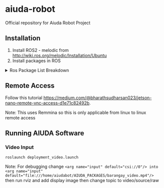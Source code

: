 # aiuda-robot
Official repository for Aiuda Robot Project

## Installation
1. Install ROS2 - melodic from http://wiki.ros.org/melodic/Installation/Ubuntu
2. Install packages in ROS
<details>
<summary>Ros Package List Breakdown</summary>
<br>ORB_SLAM2 /opt/ros/melodic/share/ORB_SLAM2
<br>actionlib /opt/ros/melodic/share/actionlib
<br>actionlib_msgs /opt/ros/melodic/share/actionlib_msgs
<br>actionlib_tutorials /opt/ros/melodic/share/actionlib_tutorials
<br>aiuda_body_serial /home/aiudabot/AIUDA_PACKAGES/arduino_body_serial/src/aiuda_body_serial
<br>aiuda_throttle_package /home/aiudabot/AIUDA_PACKAGES/opencv_ros_package/src/aiuda_throttle_package
<br>aiudastarter /home/aiudabot/AIUDA_PACKAGES/AIUDA_STARTER/src/aiudastarter
<br>amcl /opt/ros/melodic/share/amcl
<br>angles /opt/ros/melodic/share/angles
<br>async_web_server_cpp /opt/ros/melodic/share/async_web_server_cpp
<br>base_local_planner /opt/ros/melodic/share/base_local_planner
<br>bond /opt/ros/melodic/share/bond
<br>bondcpp /opt/ros/melodic/share/bondcpp
<br>bondpy /opt/ros/melodic/share/bondpy
<br>camera_calibration /opt/ros/melodic/share/camera_calibration
<br>camera_calibration_parsers /opt/ros/melodic/share/camera_calibration_parsers
<br>camera_info_manager /opt/ros/melodic/share/camera_info_manager
<br>carrot_planner /opt/ros/melodic/share/carrot_planner
<br>catkin /opt/ros/melodic/share/catkin
<br>class_loader /opt/ros/melodic/share/class_loader
<br>clear_costmap_recovery /opt/ros/melodic/share/clear_costmap_recovery
<br>clock_relay /opt/ros/melodic/share/clock_relay
<br>cmake_modules /opt/ros/melodic/share/cmake_modules
<br>compressed_depth_image_transport /opt/ros/melodic/share/compressed_depth_image_transport
<br>compressed_image_transport /opt/ros/melodic/share/compressed_image_transport
<br>control_msgs /opt/ros/melodic/share/control_msgs
<br>control_toolbox /opt/ros/melodic/share/control_toolbox
<br>controller_interface /opt/ros/melodic/share/controller_interface
<br>controller_manager /opt/ros/melodic/share/controller_manager
<br>controller_manager_msgs /opt/ros/melodic/share/controller_manager_msgs
<br>costmap_2d /opt/ros/melodic/share/costmap_2d
<br>cpp_common /opt/ros/melodic/share/cpp_common
<br>cv_bridge /opt/ros/melodic/share/cv_bridge
<br>depth_image_proc /opt/ros/melodic/share/depth_image_proc
<br>diagnostic_aggregator /opt/ros/melodic/share/diagnostic_aggregator
<br>diagnostic_analysis /opt/ros/melodic/share/diagnostic_analysis
<br>diagnostic_common_diagnostics /opt/ros/melodic/share/diagnostic_common_diagnostics
<br>diagnostic_msgs /opt/ros/melodic/share/diagnostic_msgs
<br>diagnostic_updater /opt/ros/melodic/share/diagnostic_updater
<br>diff_drive_controller /opt/ros/melodic/share/diff_drive_controller
<br>dwa_local_planner /opt/ros/melodic/share/dwa_local_planner
<br>dynamic_reconfigure /opt/ros/melodic/share/dynamic_reconfigure
<br>eigen_conversions /opt/ros/melodic/share/eigen_conversions
<br>fake_localization /opt/ros/melodic/share/fake_localization
<br>filters /opt/ros/melodic/share/filters
<br>forward_command_controller /opt/ros/melodic/share/forward_command_controller
<br>gazebo_dev /opt/ros/melodic/share/gazebo_dev
<br>gazebo_msgs /opt/ros/melodic/share/gazebo_msgs
<br>gazebo_plugins /opt/ros/melodic/share/gazebo_plugins
<br>gazebo_ros /opt/ros/melodic/share/gazebo_ros
<br>gazebo_ros_control /opt/ros/melodic/share/gazebo_ros_control
<br>gencpp /opt/ros/melodic/share/gencpp
<br>geneus /opt/ros/melodic/share/geneus
<br>genlisp /opt/ros/melodic/share/genlisp
<br>genmsg /opt/ros/melodic/share/genmsg
<br>gennodejs /opt/ros/melodic/share/gennodejs
<br>genpy /opt/ros/melodic/share/genpy
<br>geographic_msgs /opt/ros/melodic/share/geographic_msgs
<br>geometry_msgs /opt/ros/melodic/share/geometry_msgs
<br>gl_dependency /opt/ros/melodic/share/gl_dependency
<br>global_planner /opt/ros/melodic/share/global_planner
<br>gmapping /opt/ros/melodic/share/gmapping
<br>hardware_interface /opt/ros/melodic/share/hardware_interface
<br>hector_compressed_map_transport /home/aiudabot/AIUDA_PACKAGES/hector_slam_package/src/hector_slam/hector_compressed_map_transport
<br>hector_geotiff /home/aiudabot/AIUDA_PACKAGES/hector_slam_package/src/hector_slam/hector_geotiff
<br>hector_geotiff_launch /home/aiudabot/AIUDA_PACKAGES/hector_slam_package/src/hector_slam/hector_geotiff_launch
<br>hector_geotiff_plugins /home/aiudabot/AIUDA_PACKAGES/hector_slam_package/src/hector_slam/hector_geotiff_plugins
<br>hector_imu_attitude_to_tf /home/aiudabot/AIUDA_PACKAGES/hector_slam_package/src/hector_slam/hector_imu_attitude_to_tf
<br>hector_imu_tools /home/aiudabot/AIUDA_PACKAGES/hector_slam_package/src/hector_slam/hector_imu_tools
<br>hector_map_server /home/aiudabot/AIUDA_PACKAGES/hector_slam_package/src/hector_slam/hector_map_server
<br>hector_map_tools /home/aiudabot/AIUDA_PACKAGES/hector_slam_package/src/hector_slam/hector_map_tools
<br>hector_mapping /home/aiudabot/AIUDA_PACKAGES/hector_slam_package/src/hector_slam/hector_mapping
<br>hector_marker_drawing /home/aiudabot/AIUDA_PACKAGES/hector_slam_package/src/hector_slam/hector_marker_drawing
<br>hector_nav_msgs /home/aiudabot/AIUDA_PACKAGES/hector_slam_package/src/hector_slam/hector_nav_msgs
<br>hector_slam_launch /home/aiudabot/AIUDA_PACKAGES/hector_slam_package/src/hector_slam/hector_slam_launch
<br>hector_trajectory_server /home/aiudabot/AIUDA_PACKAGES/hector_slam_package/src/hector_slam/hector_trajectory_server
<br>husky_base /home/aiudabot/AIUDA_PACKAGES/husky_ros_package/src/husky/husky_base
<br>husky_bringup /home/aiudabot/AIUDA_PACKAGES/husky_ros_package/src/husky/husky_bringup
<br>husky_control /home/aiudabot/AIUDA_PACKAGES/husky_ros_package/src/husky/husky_control
<br>husky_description /home/aiudabot/AIUDA_PACKAGES/husky_ros_package/src/husky/husky_description
<br>husky_gazebo /home/aiudabot/AIUDA_PACKAGES/husky_ros_package/src/husky/husky_gazebo
<br>husky_msgs /home/aiudabot/AIUDA_PACKAGES/husky_ros_package/src/husky/husky_msgs
<br>husky_navigation /home/aiudabot/AIUDA_PACKAGES/husky_ros_package/src/husky/husky_navigation
<br>husky_viz /home/aiudabot/AIUDA_PACKAGES/husky_ros_package/src/husky/husky_viz
<br>image_geometry /opt/ros/melodic/share/image_geometry
<br>image_proc /opt/ros/melodic/share/image_proc
<br>image_publisher /opt/ros/melodic/share/image_publisher
<br>image_rotate /opt/ros/melodic/share/image_rotate
<br>image_transport /opt/ros/melodic/share/image_transport
<br>image_view /opt/ros/melodic/share/image_view
<br>imu_complementary_filter /opt/ros/melodic/share/imu_complementary_filter
<br>interactive_marker_tutorials /opt/ros/melodic/share/interactive_marker_tutorials
<br>interactive_marker_twist_server /opt/ros/melodic/share/interactive_marker_twist_server
<br>interactive_markers /opt/ros/melodic/share/interactive_markers
<br>joint_limits_interface /opt/ros/melodic/share/joint_limits_interface
<br>joint_state_controller /opt/ros/melodic/share/joint_state_controller
<br>joint_state_publisher /opt/ros/melodic/share/joint_state_publisher
<br>joint_state_publisher_gui /opt/ros/melodic/share/joint_state_publisher_gui
<br>joint_trajectory_controller /opt/ros/melodic/share/joint_trajectory_controller
<br>joy /opt/ros/melodic/share/joy
<br>kdl_conversions /opt/ros/melodic/share/kdl_conversions
<br>kdl_parser /opt/ros/melodic/share/kdl_parser
<br>kdl_parser_py /opt/ros/melodic/share/kdl_parser_py
<br>laser_assembler /opt/ros/melodic/share/laser_assembler
<br>laser_filters /opt/ros/melodic/share/laser_filters
<br>laser_geometry /opt/ros/melodic/share/laser_geometry
<br>librviz_tutorial /opt/ros/melodic/share/librviz_tutorial
<br>lms1xx /opt/ros/melodic/share/lms1xx
<br>map_msgs /opt/ros/melodic/share/map_msgs
<br>map_server /opt/ros/melodic/share/map_server
<br>master_discovery_fkie /opt/ros/melodic/share/master_discovery_fkie
<br>master_sync_fkie /opt/ros/melodic/share/master_sync_fkie
<br>media_export /opt/ros/melodic/share/media_export
<br>message_filters /opt/ros/melodic/share/message_filters
<br>message_generation /opt/ros/melodic/share/message_generation
<br>message_relay /opt/ros/melodic/share/message_relay
<br>message_runtime /opt/ros/melodic/share/message_runtime
<br>mk /opt/ros/melodic/share/mk
<br>move_base /opt/ros/melodic/share/move_base
<br>move_base_msgs /opt/ros/melodic/share/move_base_msgs
<br>move_slow_and_clear /opt/ros/melodic/share/move_slow_and_clear
<br>mpu_6050_driver /home/aiudabot/AIUDA_PACKAGES/mpu_ws/src/mpu_6050_driver
<br>multimaster_launch /opt/ros/melodic/share/multimaster_launch
<br>multimaster_msgs /opt/ros/melodic/share/multimaster_msgs
<br>multimaster_msgs_fkie /opt/ros/melodic/share/multimaster_msgs_fkie
<br>nav_core /opt/ros/melodic/share/nav_core
<br>nav_msgs /opt/ros/melodic/share/nav_msgs
<br>navfn /opt/ros/melodic/share/navfn
<br>nodelet /opt/ros/melodic/share/nodelet
<br>nodelet_topic_tools /opt/ros/melodic/share/nodelet_topic_tools
<br>nodelet_tutorial_math /opt/ros/melodic/share/nodelet_tutorial_math
<br>openslam_gmapping /opt/ros/melodic/share/openslam_gmapping
<br>orb_slam2_ros /home/aiudabot/orb_catkin_ws/src/orb_slam_2_ros
<br>orocos_kdl /opt/ros/melodic/share/orocos_kdl
<br>pcl_conversions /opt/ros/melodic/share/pcl_conversions
<br>pcl_msgs /opt/ros/melodic/share/pcl_msgs
<br>pcl_ros /opt/ros/melodic/share/pcl_ros
<br>pluginlib /opt/ros/melodic/share/pluginlib
<br>pluginlib_tutorials /opt/ros/melodic/share/pluginlib_tutorials
<br>pointcloud_to_laserscan /opt/ros/melodic/share/pointcloud_to_laserscan
<br>polled_camera /opt/ros/melodic/share/polled_camera
<br>position_controllers /opt/ros/melodic/share/position_controllers
<br>postal_goal_ros /home/aiudabot/AIUDA_PACKAGES/postal_goal_ws/src/postal_goal_ros
<br>python_orocos_kdl /opt/ros/melodic/share/python_orocos_kdl
<br>python_qt_binding /opt/ros/melodic/share/python_qt_binding
<br>qt_dotgraph /opt/ros/melodic/share/qt_dotgraph
<br>qt_gui /opt/ros/melodic/share/qt_gui
<br>qt_gui_cpp /opt/ros/melodic/share/qt_gui_cpp
<br>qt_gui_py_common /opt/ros/melodic/share/qt_gui_py_common
<br>qwt_dependency /opt/ros/melodic/share/qwt_dependency
<br>realsense2_description /opt/ros/melodic/share/realsense2_description
<br>realtime_tools /opt/ros/melodic/share/realtime_tools
<br>resource_retriever /opt/ros/melodic/share/resource_retriever
<br>robot_localization /opt/ros/melodic/share/robot_localization
<br>robot_setup_tf /home/aiudabot/tf_catkin_ws/src/robot_setup_tf
<br>robot_state_publisher /opt/ros/melodic/share/robot_state_publisher
<br>ros_deep_learning /home/aiudabot/AIUDA_PACKAGES/ros_workspace/src/ros_deep_learning
<br>ros_environment /opt/ros/melodic/share/ros_environment
<br>rosbag /opt/ros/melodic/share/rosbag
<br>rosbag_migration_rule /opt/ros/melodic/share/rosbag_migration_rule
<br>rosbag_storage /opt/ros/melodic/share/rosbag_storage
<br>rosbash /opt/ros/melodic/share/rosbash
<br>rosboost_cfg /opt/ros/melodic/share/rosboost_cfg
<br>rosbuild /opt/ros/melodic/share/rosbuild
<br>rosclean /opt/ros/melodic/share/rosclean
<br>rosconsole /opt/ros/melodic/share/rosconsole
<br>rosconsole_bridge /opt/ros/melodic/share/rosconsole_bridge
<br>roscpp /opt/ros/melodic/share/roscpp
<br>roscpp_serialization /opt/ros/melodic/share/roscpp_serialization
<br>roscpp_traits /opt/ros/melodic/share/roscpp_traits
<br>roscpp_tutorials /opt/ros/melodic/share/roscpp_tutorials
<br>roscreate /opt/ros/melodic/share/roscreate
<br>rosgraph /opt/ros/melodic/share/rosgraph
<br>rosgraph_msgs /opt/ros/melodic/share/rosgraph_msgs
<br>roslang /opt/ros/melodic/share/roslang
<br>roslaunch /opt/ros/melodic/share/roslaunch
<br>roslib /opt/ros/melodic/share/roslib
<br>roslint /opt/ros/melodic/share/roslint
<br>roslisp /opt/ros/melodic/share/roslisp
<br>roslz4 /opt/ros/melodic/share/roslz4
<br>rosmake /opt/ros/melodic/share/rosmake
<br>rosmaster /opt/ros/melodic/share/rosmaster
<br>rosmsg /opt/ros/melodic/share/rosmsg
<br>rosnode /opt/ros/melodic/share/rosnode
<br>rosout /opt/ros/melodic/share/rosout
<br>rospack /opt/ros/melodic/share/rospack
<br>rosparam /opt/ros/melodic/share/rosparam
<br>rospy /opt/ros/melodic/share/rospy
<br>rospy_tutorials /opt/ros/melodic/share/rospy_tutorials
<br>rosservice /opt/ros/melodic/share/rosservice
<br>rostest /opt/ros/melodic/share/rostest
<br>rostime /opt/ros/melodic/share/rostime
<br>rostopic /opt/ros/melodic/share/rostopic
<br>rosunit /opt/ros/melodic/share/rosunit
<br>roswtf /opt/ros/melodic/share/roswtf
<br>rotate_recovery /opt/ros/melodic/share/rotate_recovery
<br>rqt_action /opt/ros/melodic/share/rqt_action
<br>rqt_bag /opt/ros/melodic/share/rqt_bag
<br>rqt_bag_plugins /opt/ros/melodic/share/rqt_bag_plugins
<br>rqt_console /opt/ros/melodic/share/rqt_console
<br>rqt_dep /opt/ros/melodic/share/rqt_dep
<br>rqt_graph /opt/ros/melodic/share/rqt_graph
<br>rqt_gui /opt/ros/melodic/share/rqt_gui
<br>rqt_gui_cpp /opt/ros/melodic/share/rqt_gui_cpp
<br>rqt_gui_py /opt/ros/melodic/share/rqt_gui_py
<br>rqt_image_view /opt/ros/melodic/share/rqt_image_view
<br>rqt_launch /opt/ros/melodic/share/rqt_launch
<br>rqt_logger_level /opt/ros/melodic/share/rqt_logger_level
<br>rqt_moveit /opt/ros/melodic/share/rqt_moveit
<br>rqt_msg /opt/ros/melodic/share/rqt_msg
<br>rqt_nav_view /opt/ros/melodic/share/rqt_nav_view
<br>rqt_plot /opt/ros/melodic/share/rqt_plot
<br>rqt_pose_view /opt/ros/melodic/share/rqt_pose_view
<br>rqt_publisher /opt/ros/melodic/share/rqt_publisher
<br>rqt_py_common /opt/ros/melodic/share/rqt_py_common
<br>rqt_py_console /opt/ros/melodic/share/rqt_py_console
<br>rqt_reconfigure /opt/ros/melodic/share/rqt_reconfigure
<br>rqt_robot_dashboard /opt/ros/melodic/share/rqt_robot_dashboard
<br>rqt_robot_monitor /opt/ros/melodic/share/rqt_robot_monitor
<br>rqt_robot_steering /opt/ros/melodic/share/rqt_robot_steering
<br>rqt_runtime_monitor /opt/ros/melodic/share/rqt_runtime_monitor
<br>rqt_rviz /opt/ros/melodic/share/rqt_rviz
<br>rqt_service_caller /opt/ros/melodic/share/rqt_service_caller
<br>rqt_shell /opt/ros/melodic/share/rqt_shell
<br>rqt_srv /opt/ros/melodic/share/rqt_srv
<br>rqt_tf_tree /opt/ros/melodic/share/rqt_tf_tree
<br>rqt_top /opt/ros/melodic/share/rqt_top
<br>rqt_topic /opt/ros/melodic/share/rqt_topic
<br>rqt_web /opt/ros/melodic/share/rqt_web
<br>rviz /opt/ros/melodic/share/rviz
<br>rviz_imu_plugin /opt/ros/melodic/share/rviz_imu_plugin
<br>rviz_plugin_tutorials /opt/ros/melodic/share/rviz_plugin_tutorials
<br>rviz_python_tutorial /opt/ros/melodic/share/rviz_python_tutorial
<br>self_test /opt/ros/melodic/share/self_test
<br>sensor_msgs /opt/ros/melodic/share/sensor_msgs
<br>set_point /home/aiudabot/AIUDA_PACKAGES/pose_estimate_ws/src/set_point
<br>shape_msgs /opt/ros/melodic/share/shape_msgs
<br>smach /opt/ros/melodic/share/smach
<br>smach_msgs /opt/ros/melodic/share/smach_msgs
<br>smach_ros /opt/ros/melodic/share/smach_ros
<br>smclib /opt/ros/melodic/share/smclib
<br>stage /opt/ros/melodic/share/stage
<br>stage_ros /opt/ros/melodic/share/stage_ros
<br>std_msgs /opt/ros/melodic/share/std_msgs
<br>std_srvs /opt/ros/melodic/share/std_srvs
<br>stereo_image_proc /opt/ros/melodic/share/stereo_image_proc
<br>stereo_msgs /opt/ros/melodic/share/stereo_msgs
<br>teleop_twist_joy /opt/ros/melodic/share/teleop_twist_joy
<br>teleop_twist_keyboard /home/aiudabot/AIUDA_PACKAGES/teleop_catkin_ws/src/teleop_twist_keyboard
<br>tf /opt/ros/melodic/share/tf
<br>tf2 /opt/ros/melodic/share/tf2
<br>tf2_eigen /opt/ros/melodic/share/tf2_eigen
<br>tf2_geometry_msgs /opt/ros/melodic/share/tf2_geometry_msgs
<br>tf2_kdl /opt/ros/melodic/share/tf2_kdl
<br>tf2_msgs /opt/ros/melodic/share/tf2_msgs
<br>tf2_py /opt/ros/melodic/share/tf2_py
<br>tf2_relay /opt/ros/melodic/share/tf2_relay
<br>tf2_ros /opt/ros/melodic/share/tf2_ros
<br>tf2_sensor_msgs /opt/ros/melodic/share/tf2_sensor_msgs
<br>tf_conversions /opt/ros/melodic/share/tf_conversions
<br>theora_image_transport /opt/ros/melodic/share/theora_image_transport
<br>topic_tools /opt/ros/melodic/share/topic_tools
<br>trajectory_msgs /opt/ros/melodic/share/trajectory_msgs
<br>transmission_interface /opt/ros/melodic/share/transmission_interface
<br>turtle_actionlib /opt/ros/melodic/share/turtle_actionlib
<br>turtle_tf /opt/ros/melodic/share/turtle_tf
<br>turtle_tf2 /opt/ros/melodic/share/turtle_tf2
<br>turtlebot3_bringup /home/aiudabot/turtlebot_ws/src/turtlebot3/turtlebot3_bringup
<br>turtlebot3_description /home/aiudabot/turtlebot_ws/src/turtlebot3/turtlebot3_description
<br>turtlebot3_example /home/aiudabot/turtlebot_ws/src/turtlebot3/turtlebot3_example
<br>turtlebot3_fake /home/aiudabot/turtlebot_ws/src/turtlebot3_simulations/turtlebot3_fake
<br>turtlebot3_gazebo /home/aiudabot/turtlebot_ws/src/turtlebot3_simulations/turtlebot3_gazebo
<br>turtlebot3_msgs /home/aiudabot/turtlebot_ws/src/turtlebot3_msgs
<br>turtlebot3_navigation /home/aiudabot/turtlebot_ws/src/turtlebot3/turtlebot3_navigation
<br>turtlebot3_slam /home/aiudabot/turtlebot_ws/src/turtlebot3/turtlebot3_slam
<br>turtlebot3_teleop /home/aiudabot/turtlebot_ws/src/turtlebot3/turtlebot3_teleop
<br>turtlesim /opt/ros/melodic/share/turtlesim
<br>twist_mux /opt/ros/melodic/share/twist_mux
<br>twist_mux_msgs /opt/ros/melodic/share/twist_mux_msgs
<br>urdf /opt/ros/melodic/share/urdf
<br>urdf_parser_plugin /opt/ros/melodic/share/urdf_parser_plugin
<br>urdf_sim_tutorial /opt/ros/melodic/share/urdf_sim_tutorial
<br>urdf_tutorial /opt/ros/melodic/share/urdf_tutorial
<br>urdfdom_py /opt/ros/melodic/share/urdfdom_py
<br>uuid_msgs /opt/ros/melodic/share/uuid_msgs
<br>velodyne_description /opt/ros/melodic/share/velodyne_description
<br>video_stream_opencv /home/aiudabot/AIUDA_PACKAGES/video_stream_package/src/video_stream_opencv
<br>vision_msgs /opt/ros/melodic/share/vision_msgs
<br>visualization_marker_tutorials /opt/ros/melodic/share/visualization_marker_tutorials
<br>visualization_msgs /opt/ros/melodic/share/visualization_msgs
<br>voxel_grid /opt/ros/melodic/share/voxel_grid
<br>web_video_server /opt/ros/melodic/share/web_video_server
<br>webkit_dependency /opt/ros/melodic/share/webkit_dependency
<br>xacro /opt/ros/melodic/share/xacro
<br>xmlrpcpp /opt/ros/melodic/share/xmlrpcpp
</details>


## Remote Access
Follow this tutorial https://medium.com/@bharathsudharsan023/jetson-nano-remote-vnc-access-d1e71c82492b.

Note: This uses Remmina so this is only applicable from linux to linux remote access

## Running AIUDA Software
### Video Input
```
roslaunch deployment_video.launch
```
Note: 
For debugging change `<arg name="input" default="csi://0"/> into <arg name="input" default="file:///home/aiudabot/AIUDA_PACKAGES/barangay_video.mp4"/>` then run rviz and add display image then change topic to video/source/raw

